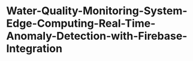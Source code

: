 # Water-Quality-Monitoring-System-Edge-Computing-Real-Time-Anomaly-Detection-with-Firebase-Integration

